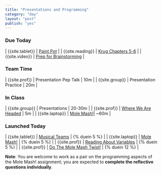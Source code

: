 ```yaml
---
title: "Presentations and Programming"
category: "day"
layout: "post"
publish: "yes"
---
```


### Due Today

| {{site.tablet}} | [Paint Pot]({{site.todo}}/a6/) | 
| {{site.reading}} | [Krug Chapters 5-6]({{site.todo}}/a5/) |
| {{site.video}} | [Prep for Brainstorming]({{site.todo}}/ma9/) |

### Team Time

| {{site.prof}} | Presentation Pep Talk | 10m |
| {{site.group}} | Presentation Practice | 20m |

### In Class

| {{site.group}} | Presentations | 20-30m |
| {{site.prof}} | [Where We Are Headed]({{site.todo}}/jtp1/) | 5m |
| {{site.laptop}} | [Mole Mash!]({{site.todo}}/ja8/)| ~60m |

### Launched Today

| {{site.tablet}} | [Musical Teams]({{site.todo}}/ma8/)  | {% duein 5 %} |
| {{site.laptop}} | [Mole Mash!]({{site.todo}}/ja8/) |  {% duein 5 %} |
| {{site.prof}}   | [Reading About Variables]({{site.todo}}/ma10/) | {% duein 5 %} |
| {{site.prof}}   | [Do The Mole Mash Twist!]({{site.todo}}/jtp1/) | {% duein 12 %} |

**Note**:
You are welcome to work as a pair on the programming aspects of the Mole Mash! assignment; you are expected to **complete the reflective questions individually**.
